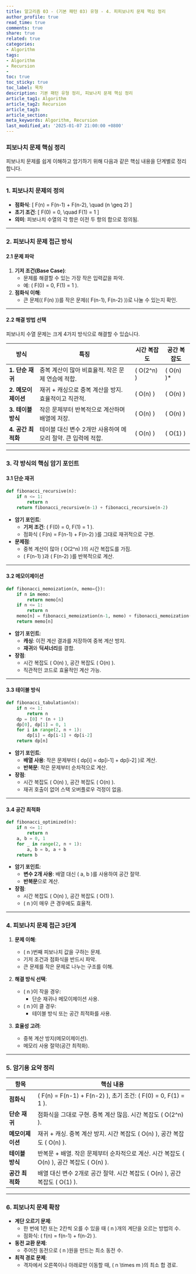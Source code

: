 ```yaml
---
title: 알고리즘 03 - (기본 패턴 03) 유형 - 4. 피피보나치 문제 핵심 정리
author_profile: true
read_time: true
comments: true
share: true
related: true
categories:
- Algorithm
tags:
- Algorithm
- Recursion
- 
toc: true
toc_sticky: true
toc_label: 목차
description: 기본 패턴 유형 정리, 피보나치 문제 핵심 정리
article_tag1: Algorithm
article_tag2: Recursion
article_tag3: 
article_section: 
meta_keywords: Algorithm, Recursion
last_modified_at: '2025-01-07 21:00:00 +0800'
---
```



### **피보나치 문제 핵심 정리**

피보나치 문제를 쉽게 이해하고 암기하기 위해 다음과 같은 핵심 내용을 단계별로 정리합니다.

---

### **1. 피보나치 문제의 정의**
- **점화식**:
  \[
  F(n) = F(n-1) + F(n-2), \quad (n \geq 2)
  \]
- **초기 조건**:
  \[
  F(0) = 0, \quad F(1) = 1
  \]
- **의미**: 피보나치 수열의 각 항은 이전 두 항의 합으로 정의됨.

---

### **2. 피보나치 문제 접근 방식**

#### **2.1 문제 파악**
1. **기저 조건(Base Case)**:
   - 문제를 해결할 수 있는 가장 작은 입력값을 파악.
   - 예: \( F(0) = 0, F(1) = 1 \).
2. **점화식 이해**:
   - 큰 문제(\( F(n) \))를 작은 문제(\( F(n-1), F(n-2) \))로 나눌 수 있는지 확인.

---

#### **2.2 해결 방법 선택**
피보나치 수열 문제는 크게 4가지 방식으로 해결할 수 있습니다.

| **방식**             | **특징**                                                                                              | **시간 복잡도** | **공간 복잡도** |
|----------------------|-----------------------------------------------------------------------------------------------------|----------------|----------------|
| **1. 단순 재귀**      | 중복 계산이 많아 비효율적. 작은 문제 연습에 적합.                                                   | \( O(2^n) \)   | \( O(n) \)*   |
| **2. 메모이제이션**   | 재귀 + 캐싱으로 중복 계산을 방지. 효율적이고 직관적.                                               | \( O(n) \)     | \( O(n) \)    |
| **3. 테이블 방식**    | 작은 문제부터 반복적으로 계산하며 배열에 저장.                                                     | \( O(n) \)     | \( O(n) \)    |
| **4. 공간 최적화**    | 테이블 대신 변수 2개만 사용하여 메모리 절약. 큰 입력에 적합.                                        | \( O(n) \)     | \( O(1) \)    |

---

### **3. 각 방식의 핵심 암기 포인트**

#### **3.1 단순 재귀**
```python
def fibonacci_recursive(n):
    if n <= 1:
        return n
    return fibonacci_recursive(n-1) + fibonacci_recursive(n-2)
```

- **암기 포인트**:
  - **기저 조건**: \( F(0) = 0, F(1) = 1 \).
  - 점화식 \( F(n) = F(n-1) + F(n-2) \)를 그대로 재귀적으로 구현.
- **문제점**:
  - 중복 계산이 많아 \( O(2^n) \)의 시간 복잡도를 가짐.
  - \( F(n-1) \)과 \( F(n-2) \)를 반복적으로 계산.

---

#### **3.2 메모이제이션**
```python
def fibonacci_memoization(n, memo={}):
    if n in memo:
        return memo[n]
    if n <= 1:
        return n
    memo[n] = fibonacci_memoization(n-1, memo) + fibonacci_memoization(n-2, memo)
    return memo[n]
```

- **암기 포인트**:
  - **캐싱**: 이전 계산 결과를 저장하여 중복 계산 방지.
  - **재귀**와 **딕셔너리**를 결합.
- **장점**:
  - 시간 복잡도 \( O(n) \), 공간 복잡도 \( O(n) \).
  - 직관적인 코드로 효율적인 계산 가능.

---

#### **3.3 테이블 방식**
```python
def fibonacci_tabulation(n):
    if n <= 1:
        return n
    dp = [0] * (n + 1)
    dp[0], dp[1] = 0, 1
    for i in range(2, n + 1):
        dp[i] = dp[i-1] + dp[i-2]
    return dp[n]
```

- **암기 포인트**:
  - **배열 사용**: 작은 문제부터 \( dp[i] = dp[i-1] + dp[i-2] \)로 계산.
  - **반복문**: 작은 문제부터 순차적으로 계산.
- **장점**:
  - 시간 복잡도 \( O(n) \), 공간 복잡도 \( O(n) \).
  - 재귀 호출이 없어 스택 오버플로우 걱정이 없음.

---

#### **3.4 공간 최적화**
```python
def fibonacci_optimized(n):
    if n <= 1:
        return n
    a, b = 0, 1
    for _ in range(2, n + 1):
        a, b = b, a + b
    return b
```

- **암기 포인트**:
  - **변수 2개 사용**: 배열 대신 \( a, b \)를 사용하여 공간 절약.
  - **반복문**으로 계산.
- **장점**:
  - 시간 복잡도 \( O(n) \), 공간 복잡도 \( O(1) \).
  - \( n \)이 매우 큰 경우에도 효율적.

---

### **4. 피보나치 문제 접근 3단계**

1. **문제 이해**:
   - \( n \)번째 피보나치 값을 구하는 문제.
   - 기저 조건과 점화식을 반드시 파악.
   - 큰 문제를 작은 문제로 나누는 구조를 이해.

2. **해결 방식 선택**:
   - \( n \)이 작을 경우:
     - 단순 재귀나 메모이제이션 사용.
   - \( n \)이 클 경우:
     - 테이블 방식 또는 공간 최적화를 사용.

3. **효율성 고려**:
   - 중복 계산 방지(메모이제이션).
   - 메모리 사용 절약(공간 최적화).

---

### **5. 암기용 요약 정리**

| **항목**         | **핵심 내용**                                                                                     |
|------------------|--------------------------------------------------------------------------------------------------|
| **점화식**       | \( F(n) = F(n-1) + F(n-2) \), 초기 조건: \( F(0) = 0, F(1) = 1 \).                                 |
| **단순 재귀**    | 점화식을 그대로 구현. 중복 계산 많음. 시간 복잡도 \( O(2^n) \).                                     |
| **메모이제이션** | 재귀 + 캐싱. 중복 계산 방지. 시간 복잡도 \( O(n) \), 공간 복잡도 \( O(n) \).                        |
| **테이블 방식**  | 반복문 + 배열. 작은 문제부터 순차적으로 계산. 시간 복잡도 \( O(n) \), 공간 복잡도 \( O(n) \).        |
| **공간 최적화**  | 배열 대신 변수 2개로 공간 절약. 시간 복잡도 \( O(n) \), 공간 복잡도 \( O(1) \).                    |

---

### **6. 피보나치 문제 확장**

- **계단 오르기 문제**:
  - 한 번에 1칸 또는 2칸씩 오를 수 있을 때 \( n \)개의 계단을 오르는 방법의 수.
  - 점화식: \( f(n) = f(n-1) + f(n-2) \).
- **동전 교환 문제**:
  - 주어진 동전으로 \( n \)원을 만드는 최소 동전 수.
- **최적 경로 문제**:
  - 격자에서 오른쪽이나 아래로만 이동할 때, \( n \times m \)의 최소 합 경로.

